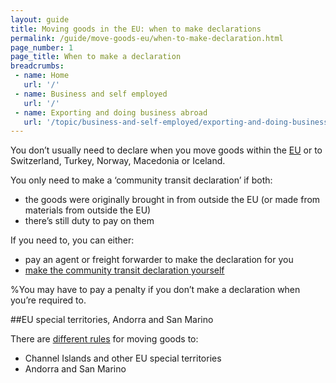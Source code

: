 ```yaml
---
layout: guide
title: Moving goods in the EU: when to make declarations
permalink: /guide/move-goods-eu/when-to-make-declaration.html
page_number: 1
page_title: When to make a declaration
breadcrumbs:
 - name: Home
   url: '/'
 - name: Business and self employed
   url: '/'
 - name: Exporting and doing business abroad
   url: '/topic/business-and-self-employed/exporting-and-doing-business-abroad.html'   
---
```


You don’t usually need to declare when you move goods within the [EU](/eu-eea) or to Switzerland, Turkey, Norway, Macedonia or Iceland.

You only need to make a ‘community transit declaration’ if both:

- the goods were originally brought in from outside the EU (or made from materials from outside the EU)
- there’s still duty to pay on them

If you need to, you can either:

- pay an agent or freight forwarder to make the declaration for you
- [make the community transit declaration yourself](/guide/move-goods-eu/make-declaration.html)

%You may have to pay a penalty if you don’t make a declaration when you’re required to.

##EU special territories, Andorra and San Marino

There are [different rules](http://govuk-import-export.herokuapp.com/guide/move-goods-eu/special-territories.html) for moving goods to:

- Channel Islands and other EU special territories
- Andorra and San Marino

